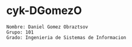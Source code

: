 # cyk-DGomezO
    Nombre: Daniel Gomez Obraztsov
    Grupo: 101
    Grado: Ingenieria de Sistemas de Informacion
